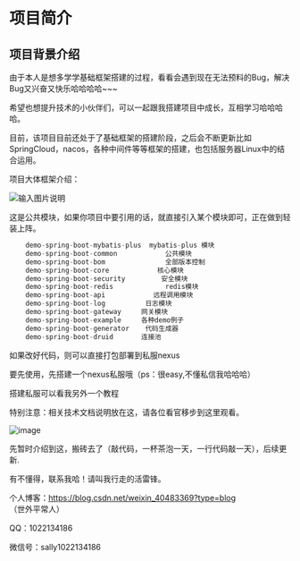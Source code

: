 # 项目简介

## 项目背景介绍

由于本人是想多学学基础框架搭建的过程，看看会遇到现在无法预料的Bug，解决Bug又兴奋又快乐哈哈哈哈~~~

希望也想提升技术的小伙伴们，可以一起跟我搭建项目中成长，互相学习哈哈哈哈。

目前，该项目目前还处于了基础框架的搭建阶段，之后会不断更新比如SpringCloud，nacos，各种中间件等等框架的搭建，也包括服务器Linux中的结合运用。



项目大体框架介绍：

![输入图片说明](https://images.gitee.com/uploads/images/2022/0714/142336_104ea56e_7842402.png "image-20220714140444216.png")

这是公共模块，如果你项目中要引用的话，就直接引入某个模块即可，正在做到轻装上阵。



```java
    demo-spring-boot-mybatis-plus  mybatis-plus 模块
    demo-spring-boot-common            公共模块
    demo-spring-boot-bom               全部版本控制
    demo-spring-boot-core            核心模块
    demo-spring-boot-security         安全模块
    demo-spring-boot-redis             redis模块
    demo-spring-boot-api            远程调用模块
    demo-spring-boot-log          日志模块 
    demo-spring-boot-gateway     网关模块
    demo-spring-boot-example     各种demo例子
    demo-spring-boot-generator    代码生成器
    demo-spring-boot-druid       连接池

```

如果改好代码，则可以直接打包部署到私服nexus

要先使用，先搭建一个nexus私服哦（ps：很easy,不懂私信我哈哈哈）

搭建私服可以看我另外一个教程

特别注意：相关技术文档说明放在这，请各位看官移步到这里观看。

![image](https://user-images.githubusercontent.com/76513734/181674918-68687eb1-f2bc-44a8-adce-32f99c07ad1a.png)






先暂时介绍到这，搬砖去了（敲代码，一杯茶泡一天，一行代码敲一天），后续更新.



有不懂得，联系我哈！请叫我行走的活雷锋。

个人博客：https://blog.csdn.net/weixin_40483369?type=blog    （世外平常人）

QQ：1022134186

微信号：sally1022134186
